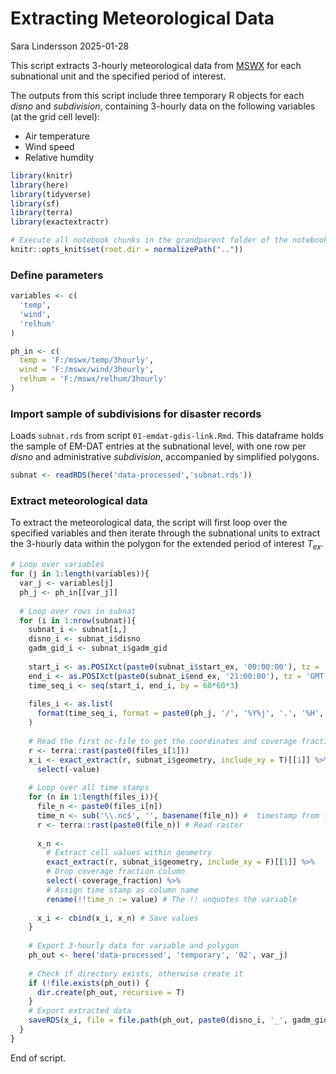 Extracting Meteorological Data
================
Sara Lindersson
2025-01-28

This script extracts 3-hourly meteorological data from
[MSWX](https://doi.org/10.1175/BAMS-D-21-0145.1) for each subnational
unit and the specified period of interest.

The outputs from this script include three temporary R objects for each
*disno* and *subdivision*, containing 3-hourly data on the following
variables (at the grid cell level):  
+ Air temperature  
+ Wind speed  
+ Relative humdity

``` r
library(knitr)
library(here)
library(tidyverse)
library(sf)
library(terra)
library(exactextractr)
```

``` r
# Execute all notebook chunks in the grandparent folder of the notebook
knitr::opts_knit$set(root.dir = normalizePath(".."))
```

### Define parameters

``` r
variables <- c(
  'temp',
  'wind',
  'relhum'
)

ph_in <- c(
  temp = 'F:/mswx/temp/3hourly',
  wind = 'F:/mswx/wind/3hourly',
  relhum = 'F:/mswx/relhum/3hourly'
)
```

### Import sample of subdivisions for disaster records

Loads `subnat.rds` from script `01-emdat-gdis-link.Rmd`. This dataframe
holds the sample of EM-DAT entries at the subnational level, with one
row per *disno* and administrative *subdivision*, accompanied by
simplified polygons.

``` r
subnat <- readRDS(here('data-processed','subnat.rds'))
```

### Extract meteorological data

To extract the meteorological data, the script will first loop over the
specified variables and then iterate through the subnational units to
extract the 3-hourly data within the polygon for the extended period of
interest *T<sub>ex</sub>*.

``` r
# Loop over variables
for (j in 1:length(variables)){
  var_j <- variables[j]
  ph_j <- ph_in[[var_j]] 
  
  # Loop over rows in subnat
  for (i in 1:nrow(subnat)){
    subnat_i <- subnat[i,]
    disno_i <- subnat_i$disno
    gadm_gid_i <- subnat_i$gadm_gid
    
    start_i <- as.POSIXct(paste0(subnat_i$start_ex, '00:00:00'), tz = 'GMT')
    end_i <- as.POSIXct(paste0(subnat_i$end_ex, '21:00:00'), tz = 'GMT')
    time_seq_i <- seq(start_i, end_i, by = 60*60*3)
    
    files_i <- as.list(
      format(time_seq_i, format = paste0(ph_j, '/', '%Y%j', '.', '%H', '.nc'))
    )
    
    # Read the first nc-file to get the coordinates and coverage fraction
    r <- terra::rast(paste0(files_i[1]))
    x_i <- exact_extract(r, subnat_i$geometry, include_xy = T)[[1]] %>%
      select(-value)
    
    # Loop over all time stamps
    for (n in 1:length(files_i)){
      file_n <- paste0(files_i[n])
      time_n <- sub('\\.nc$', '', basename(file_n)) #  timestamp from filename
      r <- terra::rast(paste0(file_n)) # Read raster
      
      x_n <-
        # Extract cell values within geometry
        exact_extract(r, subnat_i$geometry, include_xy = F)[[1]] %>%
        # Drop coverage fraction column
        select(-coverage_fraction) %>%
        # Assign time stamp as column name
        rename(!!time_n := value) # The !! unquotes the variable
      
      x_i <- cbind(x_i, x_n) # Save values
    }
    
    # Export 3-hourly data for variable and polygon
    ph_out <- here('data-processed', 'temporary', '02', var_j)
    
    # Check if directory exists, otherwise create it
    if (!file.exists(ph_out)) {
      dir.create(ph_out, recursive = T)
    }
    # Export extracted data
    saveRDS(x_i, file = file.path(ph_out, paste0(disno_i, '_', gadm_gid_i, '.rds')))
  }
}
```

End of script.
